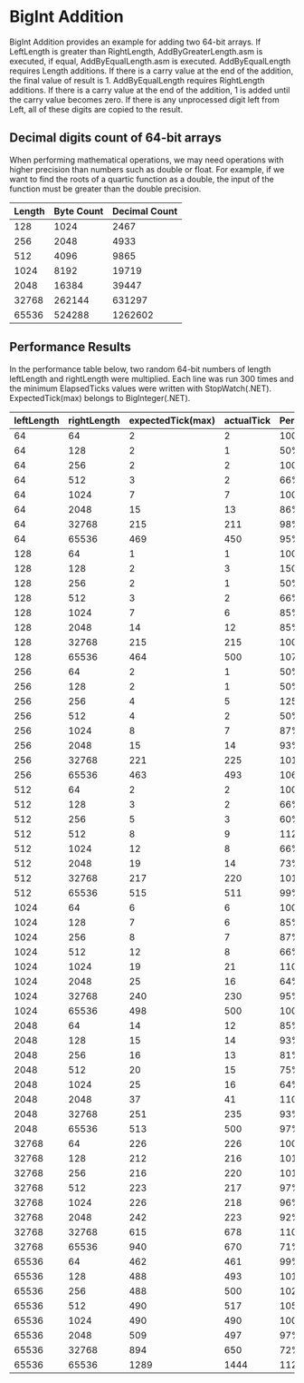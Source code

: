 # BigInt Addition
BigInt Addition provides an example for adding two 64-bit arrays.
If LeftLength is greater than RightLength, AddByGreaterLength.asm is executed, if equal, AddByEqualLength.asm is executed.
AddByEqualLength requires Length additions. 
If there is a carry value at the end of the addition, the final value of result is 1.
AddByEqualLength requires RightLength additions.
If there is a carry value at the end of the addition, 1 is added until the carry value becomes zero.
If there is any unprocessed digit left from Left, all of these digits are copied to the result.

## Decimal digits count of 64-bit arrays
When performing mathematical operations, we may need operations with higher precision than numbers such as double or float. 
For example, if we want to find the roots of a quartic function as a double, the input of the function must be greater than the double precision.

| Length | Byte Count | Decimal Count |
| :----- | :--------- | :------------ |
|  128   |  1024      |  2467         |
|  256   |  2048      |  4933         |
|  512   |  4096      |  9865         |
|  1024  |  8192      |  19719        |
|  2048  |  16384     |  39447        |
|  32768 |  262144    |  631297       |
|  65536 |  524288    |  1262602      |

## Performance Results
In the performance table below, two random 64-bit numbers of length leftLength and rightLength were multiplied. 
Each line was run 300 times and the minimum ElapsedTicks values were written with StopWatch(.NET). 
ExpectedTick(max) belongs to BigInteger(.NET).

|leftLength          |rightLength         |expectedTick(max)   |actualTick          |Percent |
| :----------------- | :----------------- | :----------------- | :----------------- | :----- |
|64                  |64                  |2                   |2                   |100%	 |
|64                  |128                 |2                   |1                   |50%	 |
|64                  |256                 |2                   |2                   |100%	 |
|64                  |512                 |3                   |2                   |66%	 |
|64                  |1024                |7                   |7                   |100%	 |
|64                  |2048                |15                  |13                  |86%	 |
|64                  |32768               |215                 |211                 |98%	 |
|64                  |65536               |469                 |450                 |95%	 |
|128                 |64                  |1                   |1                   |100%	 |
|128                 |128                 |2                   |3                   |150%	 |
|128                 |256                 |2                   |1                   |50%	 |
|128                 |512                 |3                   |2                   |66%	 |
|128                 |1024                |7                   |6                   |85%	 |
|128                 |2048                |14                  |12                  |85%	 |
|128                 |32768               |215                 |215                 |100%	 |
|128                 |65536               |464                 |500                 |107%	 |
|256                 |64                  |2                   |1                   |50%	 |
|256                 |128                 |2                   |1                   |50%	 |
|256                 |256                 |4                   |5                   |125%	 |
|256                 |512                 |4                   |2                   |50%	 |
|256                 |1024                |8                   |7                   |87%	 |
|256                 |2048                |15                  |14                  |93%	 |
|256                 |32768               |221                 |225                 |101%	 |
|256                 |65536               |463                 |493                 |106%	 |
|512                 |64                  |2                   |2                   |100%	 |
|512                 |128                 |3                   |2                   |66%	 |
|512                 |256                 |5                   |3                   |60%	 |
|512                 |512                 |8                   |9                   |112%	 |
|512                 |1024                |12                  |8                   |66%	 |
|512                 |2048                |19                  |14                  |73%	 |
|512                 |32768               |217                 |220                 |101%	 |
|512                 |65536               |515                 |511                 |99%	 |
|1024                |64                  |6                   |6                   |100%	 |
|1024                |128                 |7                   |6                   |85%	 |
|1024                |256                 |8                   |7                   |87%	 |
|1024                |512                 |12                  |8                   |66%	 |
|1024                |1024                |19                  |21                  |110%	 |
|1024                |2048                |25                  |16                  |64%	 |
|1024                |32768               |240                 |230                 |95%	 |
|1024                |65536               |498                 |500                 |100%	 |
|2048                |64                  |14                  |12                  |85%	 |
|2048                |128                 |15                  |14                  |93%	 |
|2048                |256                 |16                  |13                  |81%	 |
|2048                |512                 |20                  |15                  |75%	 |
|2048                |1024                |25                  |16                  |64%	 |
|2048                |2048                |37                  |41                  |110%	 |
|2048                |32768               |251                 |235                 |93%	 |
|2048                |65536               |513                 |500                 |97%	 |
|32768               |64                  |226                 |226                 |100%	 |
|32768               |128                 |212                 |216                 |101%	 |
|32768               |256                 |216                 |220                 |101%	 |
|32768               |512                 |223                 |217                 |97%	 |
|32768               |1024                |226                 |218                 |96%	 |
|32768               |2048                |242                 |223                 |92%	 |
|32768               |32768               |615                 |678                 |110%	 |
|32768               |65536               |940                 |670                 |71%	 |
|65536               |64                  |462                 |461                 |99%	 |
|65536               |128                 |488                 |493                 |101%	 |
|65536               |256                 |488                 |500                 |102%	 |
|65536               |512                 |490                 |517                 |105%	 |
|65536               |1024                |490                 |490                 |100%	 |
|65536               |2048                |509                 |497                 |97%	 |
|65536               |32768               |894                 |650                 |72%	 |
|65536               |65536               |1289                |1444                |112%	 |